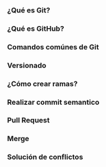 ### ¿Qué es Git?

### ¿Qué es GitHub?

### Comandos comúnes de Git

### Versionado

### ¿Cómo crear ramas?

### Realizar commit semantico

### Pull Request

### Merge

### Solución de conflictos